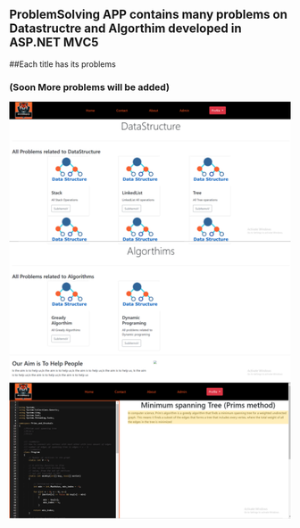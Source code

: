 ## ProblemSolving  APP contains many problems on Datastructre and Algorthim developed in ASP.NET MVC5
##Each title has its problems
### (Soon More problems will be added)

<img src="1.PNG">

<img src="2.PNG">

<img src="3.PNG">
